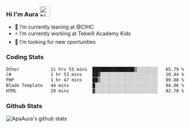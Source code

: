 ### Hi I'm Aura <img src="https://user-images.githubusercontent.com/1303154/88677602-1635ba80-d120-11ea-84d8-d263ba5fc3c0.gif" width="28px" alt="hi">

- 🔭 I’m currently leaning at @CIHC
- ⚡ I’m currently working at Tekwill Academy Kids
- 🤔 I’m looking for new oportunities


### Coding Stats

<!--START_SECTION:waka-->

```txt
Other            11 hrs 55 mins  ████████████████▒░░░░░░░░   65.79 %
C#               1 hr 53 mins    ██▓░░░░░░░░░░░░░░░░░░░░░░   10.44 %
PHP              1 hr 47 mins    ██▒░░░░░░░░░░░░░░░░░░░░░░   09.88 %
Blade Template   44 mins         █░░░░░░░░░░░░░░░░░░░░░░░░   04.06 %
HTML             29 mins         ▓░░░░░░░░░░░░░░░░░░░░░░░░   02.70 %
```

<!--END_SECTION:waka-->

### Github Stats

![ApaAura's github stats](https://github-readme-stats.vercel.app/api?username=ApaAura&count_private=true&theme=tokyonight&hide=contribs,prs)
